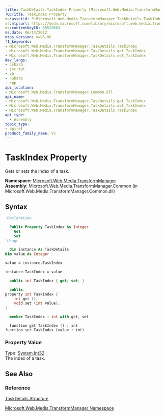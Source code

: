 ```yaml
---
title: TaskDetails.TaskIndex Property (Microsoft.Web.Media.TransformManager)
TOCTitle: TaskIndex Property
ms:assetid: P:Microsoft.Web.Media.TransformManager.TaskDetails.TaskIndex
ms:mtpsurl: https://msdn.microsoft.com/library/microsoft.web.media.transformmanager.taskdetails.taskindex(v=VS.90)
ms:contentKeyID: 35520663
ms.date: 06/14/2012
mtps_version: v=VS.90
f1_keywords:
- Microsoft.Web.Media.TransformManager.TaskDetails.TaskIndex
- Microsoft.Web.Media.TransformManager.TaskDetails.get_TaskIndex
- Microsoft.Web.Media.TransformManager.TaskDetails.set_TaskIndex
dev_langs:
- csharp
- jscript
- vb
- FSharp
- cpp
api_location:
- Microsoft.Web.Media.TransformManager.Common.dll
api_name:
- Microsoft.Web.Media.TransformManager.TaskDetails.get_TaskIndex
- Microsoft.Web.Media.TransformManager.TaskDetails.set_TaskIndex
- Microsoft.Web.Media.TransformManager.TaskDetails.TaskIndex
api_type:
  - Assembly
topic_type:
- apiref
product_family_name: VS
---
```


# TaskIndex Property

Gets or sets the index of a task.

**Namespace:**  [Microsoft.Web.Media.TransformManager](microsoft-web-media-transformmanager-namespace.md)  
**Assembly:**  Microsoft.Web.Media.TransformManager.Common (in Microsoft.Web.Media.TransformManager.Common.dll)

## Syntax

```vb
'Declaration

  Public Property TaskIndex As Integer
    Get
    Set
'Usage

  Dim instance As TaskDetails
Dim value As Integer

value = instance.TaskIndex

instance.TaskIndex = value
```

```csharp
  public int TaskIndex { get; set; }
```

```cpp
  public:
property int TaskIndex {
    int get ();
    void set (int value);
}
```

``` fsharp
  member TaskIndex : int with get, set
```

```jscript
  function get TaskIndex () : int
function set TaskIndex (value : int)
```

### Property Value

Type: [System.Int32](https://msdn.microsoft.com/library/td2s409d)  
The index of a task.  

## See Also

### Reference

[TaskDetails Structure](taskdetails-structure-microsoft-web-media-transformmanager.md)

[Microsoft.Web.Media.TransformManager Namespace](microsoft-web-media-transformmanager-namespace.md)
